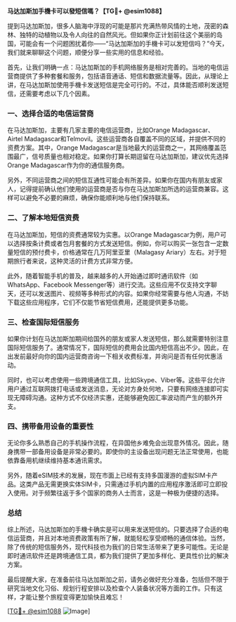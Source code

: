 **马达加斯加手機卡可以發短信嗎？【TG💪+ @esim1088】**

提到马达加斯加，很多人脑海中浮现的可能是那片充满热带风情的土地，茂密的森林、独特的动植物以及令人向往的自然风光。但如果你正计划前往这个美丽的岛国，可能会有一个问题困扰着你——“马达加斯加的手機卡可以发短信吗？”今天，我们就来聊聊这个问题，顺便分享一些实用的信息和经验。

首先，让我们明确一点：马达加斯加的手机网络服务是相对完善的。当地的电信运营商提供了多种套餐和服务，包括语音通话、短信和数据流量等。因此，从理论上讲，在马达加斯加使用手機卡发送短信是完全可行的。不过，具体能否顺利发送短信，还需要考虑以下几个因素。

### 一、选择合适的电信运营商

在马达加斯加，主要有几家主要的电信运营商，比如Orange Madagascar、Airtel Madagascar和Telmovil。这些运营商各自覆盖不同的区域，并提供不同的资费方案。其中，Orange Madagascar是当地最大的运营商之一，其网络覆盖范围最广，信号质量也相对稳定。如果你打算长期逗留在马达加斯加，建议优先选择Orange Madagascar作为你的通信服务商。

另外，不同运营商之间的短信互通性可能会有所差异。如果你在国内有朋友或家人，记得提前确认他们使用的运营商是否与你在马达加斯加所选的运营商兼容。这样可以避免不必要的麻烦，确保你能顺利地与他们保持联系。

### 二、了解本地短信资费

在马达加斯加，短信的资费通常较为实惠。以Orange Madagascar为例，用户可以选择按条计费或者包月套餐的方式发送短信。例如，你可以购买一张包含一定数量短信的预付费卡，价格通常在几万阿里亚里（Malagasy Ariary）左右。对于短期旅行者来说，这种灵活的计费方式非常方便。

此外，随着智能手机的普及，越来越多的人开始通过即时通讯软件（如WhatsApp、Facebook Messenger等）进行交流。这些应用不仅支持文字聊天，还可以发送图片、视频等多种形式的内容。如果你经常需要与他人沟通，不妨下载这些应用程序，它们不仅能节省短信费用，还能提供更多功能。

### 三、检查国际短信服务

如果你计划在马达加斯加期间给国外的朋友或家人发送短信，那么就需要特别注意国际短信服务了。通常情况下，国际短信的费用会比国内短信高出不少。因此，在出发前最好向你的国内运营商咨询一下相关收费标准，并询问是否有任何优惠活动。

同时，也可以考虑使用一些跨境通信工具，比如Skype、Viber等。这些平台允许用户通过互联网拨打电话或发送消息，无论对方身处何地，只要有网络连接即可实现无障碍沟通。这种方式不仅经济实惠，还能够避免因汇率波动而产生的额外开支。

### 四、携带备用设备的重要性

无论你多么熟悉自己的手机操作流程，在异国他乡难免会出现意外情况。因此，随身携带一部备用设备是非常必要的。即使你的主设备出现问题无法正常使用，也能依靠备用机继续维持基本通讯需求。

另外，随着eSIM技术的发展，现在市面上已经有支持多国漫游的虚拟SIM卡产品。这类产品无需更换实体SIM卡，只需通过手机内置的应用程序激活即可立即投入使用。对于频繁往返于多个国家的商务人士而言，这是一种极为便捷的选择。

### 总结

综上所述，马达加斯加的手機卡确实是可以用来发送短信的。只要选择了合适的电信运营商，并且对本地资费政策有所了解，就能轻松享受顺畅的通信体验。当然，除了传统的短信服务外，现代科技也为我们的日常生活带来了更多可能性。无论是即时通讯软件还是跨境通信工具，都为我们提供了更加多样化、更具性价比的解决方案。

最后提醒大家，在准备前往马达加斯加之前，请务必做好充分准备，包括但不限于研究当地文化习俗、规划行程安排以及检查个人装备状况等方面的工作。只有这样，才能让整个旅程变得更加愉快且难忘！

[[TG💪+ @esim1088](https://t.me/s/esim1088) ![Image](https://i.postimg.cc/4NQfJmqS/Snipaste-2025-05-13-00-14-12.png)]